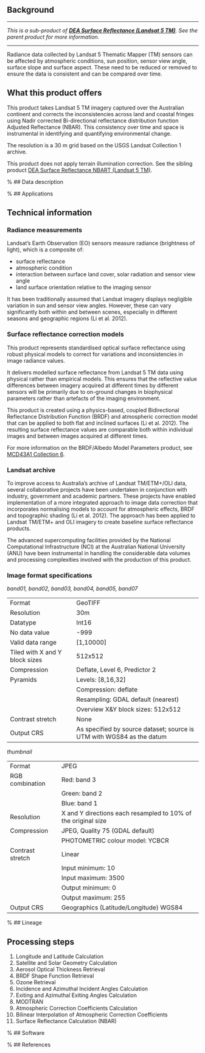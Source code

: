 ## Background

***

*This is a sub-product of [**DEA Surface Reflectance (Landsat 5 TM)**](/data/product/dea-surface-reflectance-landsat-5-tm). See the parent product for more information.*

***

Radiance data collected by Landsat 5 Thematic Mapper (TM) sensors can be affected by atmospheric conditions, sun position, sensor view angle, surface slope and surface aspect. These need to be reduced or removed to ensure the data is consistent and can be compared over time.

## What this product offers

This product takes Landsat 5 TM imagery captured over the Australian continent and corrects the inconsistencies across land and coastal fringes using Nadir corrected Bi-directional reflectance distribution function Adjusted Reflectance (NBAR). This consistency over time and space is instrumental in identifying and quantifying environmental change.

The resolution is a 30 m grid based on the USGS Landsat Collection 1 archive.

This product does not apply terrain illumination correction. See the sibling product [DEA Surface Reflectance NBART (Landsat 5 TM)](/data/product/dea-surface-reflectance-nbart-landsat-5-tm).

% ## Data description

% ## Applications

## Technical information

### Radiance measurements

Landsat’s Earth Observation (EO) sensors measure radiance (brightness of light), which is a composite of:
* surface reflectance
* atmospheric condition
* interaction between surface land cover, solar radiation and sensor view angle
* land surface orientation relative to the imaging sensor

It has been traditionally assumed that Landsat imagery displays negligible variation in sun and sensor view angles. However, these can vary significantly both within and between scenes, especially in different seasons and geographic regions (Li et al. 2012).

### Surface reflectance correction models

This product represents standardised optical surface reflectance using robust physical models to correct for variations and inconsistencies in image radiance values.

It delivers modelled surface reflectance from Landsat 5 TM data using physical rather than empirical models. This ensures that the reflective value differences between imagery acquired at different times by different sensors will be primarily due to on-ground changes in biophysical parameters rather than artefacts of the imaging environment.

This product is created using a physics-based, coupled Bidirectional Reflectance Distribution Function (BRDF) and atmospheric correction model that can be applied to both flat and inclined surfaces (Li et al. 2012). The resulting surface reflectance values are comparable both within individual images and between images acquired at different times.

For more information on the BRDF/Albedo Model Parameters product, see [MCD43A1 Collection 6](/node/375).

### Landsat archive

To improve access to Australia’s archive of Landsat TM/ETM+/OLI data, several collaborative projects have been undertaken in conjunction with industry, government and academic partners. These projects have enabled implementation of a more integrated approach to image data correction that incorporates normalising models to account for atmospheric effects, BRDF and topographic shading (Li et al. 2012). The approach has been applied to Landsat TM/ETM+ and OLI imagery to create baseline surface reflectance products.

The advanced supercomputing facilities provided by the National Computational Infrastructure (NCI) at the Australian National University (ANU) have been instrumental in handling the considerable data volumes and processing complexities involved with the production of this product.

### Image format specifications

*band01, band02, band03, band04, band05, band07*

|                                |                                                                       |
|--------------------------------|-----------------------------------------------------------------------|
| Format                         | GeoTIFF                                                               |
| Resolution                     | 30m                                                                   |
| Datatype                       | Int16                                                                 |
| No data value                  | -999                                                                  |
| Valid data range               | [1,10000]                                                             |
| Tiled with X and Y block sizes | 512x512                                                               |
| Compression                    | Deflate, Level 6, Predictor 2                                         |
| Pyramids                       | Levels: [8,16,32]                                                     |
|                                | Compression: deflate                                                  |
|                                | Resampling: GDAL default (nearest)                                    |
|                                | Overview X&Y block sizes: 512x512                                     |
| Contrast stretch               | None                                                                  |
| Output CRS                     | As specified by source dataset; source is UTM with WGS84 as the datum |

*thumbnail*

|                  |                                                               |
|------------------|---------------------------------------------------------------|
| Format           | JPEG                                                          |
| RGB combination  | Red: band 3                                                   |
|                  | Green: band 2                                                 |
|                  | Blue: band 1                                                  |
| Resolution       | X and Y directions each resampled to 10% of the original size |
| Compression      | JPEG, Quality 75 (GDAL default)                               |
|                  | PHOTOMETRIC colour model: YCBCR                               |
| Contrast stretch | Linear                                                        |
|                  | Input minimum: 10                                             |
|                  | Input maximum: 3500                                           |
|                  | Output minimum: 0                                             |
|                  | Output maximum: 255                                           |
| Output CRS       | Geographics (Latitude/Longitude) WGS84                        |

% ## Lineage

## Processing steps
1. Longitude and Latitude Calculation
2. Satellite and Solar Geometry Calculation
3. Aerosol Optical Thickness Retrieval
4. BRDF Shape Function Retrieval
5. Ozone Retrieval
6. Incidence and Azimuthal Incident Angles Calculation
7. Exiting and Azimuthal Exiting Angles Calculation
8. MODTRAN
9. Atmospheric Correction Coefficients Calculation
10. Bilinear Interpolation of Atmospheric Correction Coefficients
11. Surface Reflectance Calculation (NBAR)

% ## Software

% ## References

